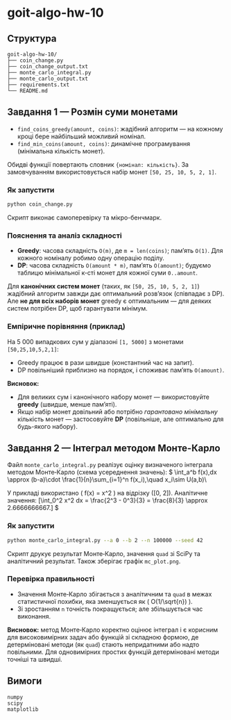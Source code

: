 # goit-algo-hw-10

## Структура
```
goit-algo-hw-10/
├── coin_change.py
├── coin_change_output.txt
├── monte_carlo_integral.py
├── monte_carlo_output.txt
├── requirements.txt
└── README.md
```

## Завдання 1 — Розмін суми монетами
- `find_coins_greedy(amount, coins)`: жадібний алгоритм — на кожному кроці бере найбільший можливий номінал.
- `find_min_coins(amount, coins)`: динамічне програмування (мінімальна кількість монет).

Обидві функції повертають словник `{номінал: кількість}`. За замовчуванням використовується набір монет `[50, 25, 10, 5, 2, 1]`.

### Як запустити
```bash
python coin_change.py
```
Скрипт виконає самоперевірку та мікро-бенчмарк.

### Пояснення та аналіз складності
- **Greedy**: часова складність `O(m)`, де `m = len(coins)`; памʼять `O(1)`. Для кожного номіналу робимо одну операцію поділу.  
- **DP**: часова складність `O(amount * m)`, памʼять `O(amount)`; будуємо таблицю мінімальної к-сті монет для кожної суми `0..amount`.

Для **канонічних систем монет** (таких, як `[50, 25, 10, 5, 2, 1]`) жадібний алгоритм завжди дає оптимальний розвʼязок (співпадає з DP). Але **не для всіх наборів монет** greedy є оптимальним — для деяких систем потрібен DP, щоб гарантувати мінімум.

### Емпіричне порівняння (приклад)
На 5 000 випадкових сум у діапазоні `[1, 5000]` з монетами `[50,25,10,5,2,1]`:
- Greedy працює в рази швидше (константний час на запит).
- DP повільніший приблизно на порядок, і споживає памʼять `O(amount)`.

**Висновок:**  
- Для великих сум і канонічного набору монет — використовуйте **greedy** (швидше, менше памʼяті).  
- Якщо набір монет довільний або потрібно *гарантовано мінімальну* кількість монет — застосовуйте **DP** (повільніше, але оптимально для будь-якого набору).

## Завдання 2 — Інтеграл методом Монте-Карло
Файл `monte_carlo_integral.py` реалізує оцінку визначеного інтеграла методом Монте‑Карло (схема усереднення значень):
$
\int_a^b f(x)\,dx \approx (b-a)\cdot \frac{1}{n}\sum_{i=1}^n f(x_i),\quad x_i\sim U(a,b)\

У прикладі використано \( f(x) = x^2 \) на відрізку \([0, 2]\). Аналітичне значення:
\[\int_0^2 x^2 dx = \frac{2^3 - 0^3}{3} = \frac{8}{3} \approx 2.6666666667.\]
$

### Як запустити
```bash
python monte_carlo_integral.py --a 0 --b 2 --n 100000 --seed 42
```
Скрипт друкує результат Монте‑Карло, значення `quad` зі SciPy та аналітичний результат. Також зберігає графік `mc_plot.png`.

### Перевірка правильності
- Значення Монте‑Карло збігається з аналітичним та `quad` в межах статистичної похибки, яка зменшується як \( O(1/\sqrt{n}) \).  
- Зі зростанням `n` точність покращується; але збільшується час виконання.

**Висновок:** метод Монте‑Карло коректно оцінює інтеграл і є корисним для високовимірних задач або функцій зі складною формою, де детерміновані методи (як `quad`) стають непридатними або надто повільними. Для одновимірних простих функцій детерміновані методи точніші та швидші.

## Вимоги
```
numpy
scipy
matplotlib
```
